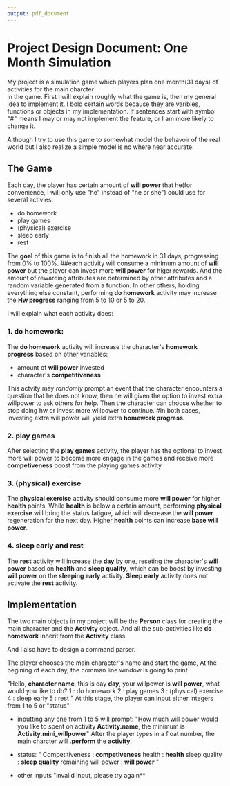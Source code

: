 ```yaml
---
output: pdf_document
---
```

# Project Design Document: One Month Simulation

My project is a simulation game which players plan one month(31 days) of activities for the main charcter  
in the game. First I will explain roughly what the game is, then my general idea to implement it. I bold certain words because they are varibles, functions or objects in my implementation. If sentences start with symbol "#" means I may or may not implement the feature, or I am more likely to change it.

Although I try to use this game to somewhat model the behavoir of the real world but I also realize a simple model is no where near accurate.

## **The Game**
Each day, the player has certain amount of **will power** that he(for convenience, I will only use "he" instead of "he or she") could use for several activies: 
* do homework
* play games
* (physical) exercise
* sleep early
* rest 

The **goal** of this game is to finish all the homework in 31 days, progressing from 0% to 100%. ##each activity will consume a minimum amount of **will power** but the player can invest more **will power** for higer rewards. And the amount of rewarding attributes are determined by other attributes and a random variable generated from a function. In other others, holding everything else constant, performing **do homework** activity may increase the **Hw progress** ranging from 5 to 10 or 5 to 20. 

I will explain what each activity does:
### 1. do homework:
The **do homework** activity will increase the character's **homework progress** based on other variables:
* amount of **will power** invested 
* character's **competitiveness**

This actvity may *randomly* prompt an event that the character encounters a question that he does not know, then he will given the option to invest extra willpower to ask others for help. Then the character can choose whether to stop doing hw or invest more willpower to continue. #In both cases, investing extra will power will yield extra **homework progress**. 

### 2. play games
After selecting the **play games** activity, the player has the optional to invest more will power to become more engage in the games and receive more **competiveness** boost from the playing games activity

### 3. (physical) exercise
The **physical exercise** activity should consume more **will power** for higher **health** points. While **health** is below a certain amount, performing **physical exercise** will bring the status fatigue, which will decrease the **will power** regeneration for the next day. Higher **health** points can increase **base will power**.

### 4. sleep early and rest
The **rest** activity will increase the **day** by one, reseting the character's **will power** based on **health** and **sleep quality**, which can be boost by investing **will power** on the **sleeping early** activity. **Sleep early** activity does not activate the **rest** activity.

## **Implementation**   
The two main objects in my project will be the **Person** class for creating the main character and the **Activity** object. And all the sub-activities like **do homework** inherit from the **Activity** class.

And I also have to design a command parser.

The player chooses the main character's name and start the game,
At the begining of each day, the comman line window is going to print

"Hello, **character name**, this is day **day**, your willpower is **will power**, what would you like to do?
1 : do homework
2 : play games
3 : (physical) exercise
4 : sleep early
5 : rest 
"
At this stage, the player can input either integers from 1 to 5 or "status"

* inputting any one from 1 to 5 will prompt:
"How much will power would you like to spent on activity **Activity.name**, the minimum is **Activity.mini_willpower**"
After the player types in a float number, the main charcter will **.perform** the **activity**.

* status:
    "
    Competitiveness : **competiveness**
     health          : **health**
     sleep quality   : **sleep quality**
     remaining will power : **will power**
    "

* other inputs
  "invalid input, please try again**






